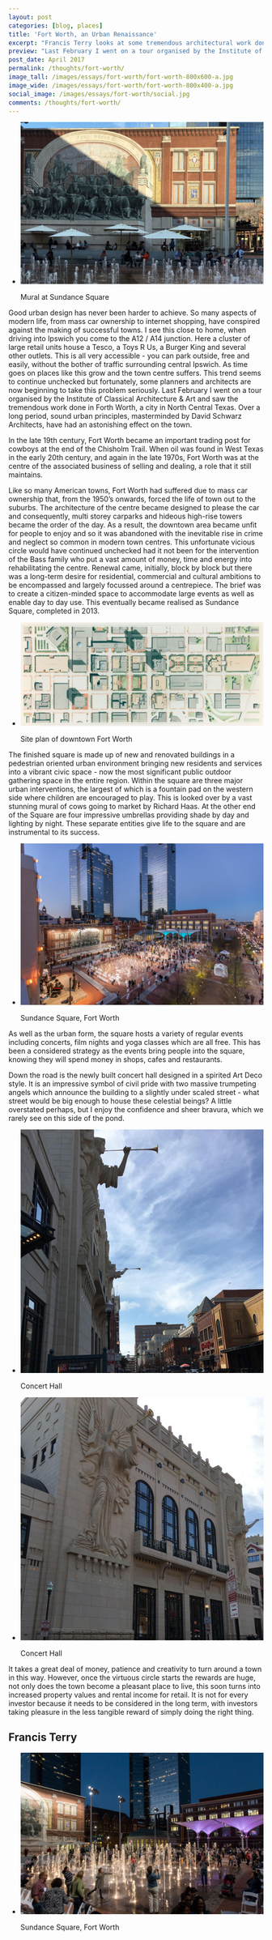 ```yaml
---
layout: post
categories: [blog, places]
title: 'Fort Worth, an Urban Renaissance'
excerpt: "Francis Terry looks at some tremendous architectural work done in Forth Worth, a city in North Central Texas"
preview: "Last February I went on a tour organised by the Institute of Classical Architecture & Art and saw the tremendous work done in Forth Worth, a city in North Central Texas. Over a long period, sound urban principles have had an astonishing effect on the town..."
post_date: April 2017
permalink: /thoughts/fort-worth/
image_tall: /images/essays/fort-worth/fort-worth-800x600-a.jpg
image_wide: /images/essays/fort-worth/fort-worth-800x400-a.jpg
social_image: /images/essays/fort-worth/social.jpg
comments: /thoughts/fort-worth/
---
```


<ul class="list">
<li class="full">
<img class="full" src="/images/essays/fort-worth/thumbs/fort-worth-1.jpg" alt="Mural at Sundance Square" />
<p class="caption">Mural at Sundance Square</p>
</li>
</ul>

<p>
Good urban design has never been harder to achieve. So many aspects of modern life, from mass car ownership to internet shopping, have conspired against the making of successful towns. I see this close to home, when driving into Ipswich you come to the A12 / A14 junction. Here a cluster of large retail units house a Tesco, a Toys R Us, a Burger King and several other outlets. This is all very accessible - you can park outside, free and easily, without the bother of traffic surrounding central Ipswich. As time goes on places like this grow and the town centre suffers. This trend seems to continue unchecked but fortunately, some planners and architects are now beginning to take this problem seriously. Last February I went on a tour organised by the Institute of Classical Architecture & Art and saw the tremendous work done in Forth Worth, a city in North Central Texas. Over a long period, sound urban principles, masterminded by David Schwarz Architects, have had an astonishing effect on the town.
</p><p>
In the late 19th century, Fort Worth became an important trading post for cowboys at the end of the Chisholm Trail. When oil was found in West Texas in the early 20th century, and again in the late 1970s, Fort Worth was at the centre of the associated business of selling and dealing, a role that it still maintains. 
</p><p>
Like so many American towns, Fort Worth had suffered due to mass car ownership that, from the 1950’s onwards, forced the life of town out to the suburbs. The architecture of the centre became designed to please the car and consequently, multi storey carparks and hideous high-rise towers became the order of the day. As a result, the downtown area became unfit for people to enjoy and so it was abandoned with the inevitable rise in crime and neglect so common in modern town centres.  This unfortunate vicious circle would have continued unchecked had it not been for the intervention of the Bass family who put a vast amount of money, time and energy into rehabilitating the centre. Renewal came, initially, block by block but there was a long-term desire for residential, commercial and cultural ambitions to be encompassed and largely focussed around a centrepiece.  The brief was to create a citizen-minded space to accommodate large events as well as enable day to day use. This eventually became realised as Sundance Square, completed in 2013.
</p>

<ul class="list">
<li class="full">
<img class="full" src="/images/essays/fort-worth/fort-worth-2.jpg" alt="Site plan of downtown Fort Worth" />
<p class="caption">Site plan of downtown Fort Worth</p>
</li>
</ul>

<p>
The finished square is made up of new and renovated buildings in a pedestrian oriented urban environment bringing new residents and services into a vibrant civic space - now the most significant public outdoor gathering space in the entire region. Within the square are three major urban interventions, the largest of which is a fountain pad on the western side where children are encouraged to play.  This is looked over by a vast stunning mural of cows going to market by Richard Haas. At the other end of the Square are four impressive umbrellas providing shade by day and lighting by night. These separate entities give life to the square and are instrumental to its success.
</p>

<ul class="list">
<li class="full">
<img class="full" src="/images/essays/fort-worth/fort-worth-3.jpg" alt="Sundance Square, Fort Worth" />
<p class="caption">Sundance Square, Fort Worth</p>
</li>
</ul>

<p>
As well as the urban form, the square hosts a variety of regular events including concerts, film nights and yoga classes which are all free. This has been a considered strategy as the events bring people into the square, knowing they will spend money in shops, cafes and restaurants.
</p><p>
Down the road is the newly built concert hall designed in a spirited Art Deco style. It is an impressive symbol of civil pride with two massive trumpeting angels which announce the building to a slightly under scaled street - what street would be big enough to house these celestial beings?  A little overstated perhaps, but I enjoy the confidence and sheer bravura, which we rarely see on this side of the pond. 
</p>

<ul class="list">
<li class="half">
<img src="/images/essays/fort-worth/thumbs/fort-worth-4.jpg" alt="Concert Hall" />
<p class="caption">Concert Hall</p>
</li>
<li class="half">
<img src="/images/essays/fort-worth/thumbs/fort-worth-5.jpg" alt="Concert Hall" />
<p class="caption">Concert Hall</p>
</li>
</ul>

<p>
It takes a great deal of money, patience and creativity to turn around a town in this way.  However, once the virtuous circle starts the rewards are huge, not only does the town become a pleasant place to live, this soon turns into increased property values and rental income for retail. It is not for every investor because it needs to be considered in the long term, with investors taking pleasure in the less tangible reward of simply doing the right thing.
</p>

<h2>
Francis Terry
</h2>

<ul class="list">
<li class="full">
<img class="full" src="/images/essays/fort-worth/fort-worth-6.jpg" alt="Sundance Square, Fort Worth" />
<p class="caption">Sundance Square, Fort Worth</p>
</li>
</ul>